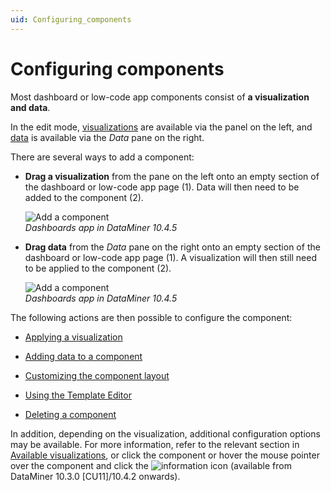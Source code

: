 ```yaml
---
uid: Configuring_components
---
```


# Configuring components

Most dashboard or low-code app components consist of **a visualization and data**.

In the edit mode, [visualizations](xref:Available_visualizations) are available via the panel on the left, and [data](xref:Available_Data_Types) is available via the *Data* pane on the right.

There are several ways to add a component:

- **Drag a visualization** from the pane on the left onto an empty section of the dashboard or low-code app page (1). Data will then need to be added to the component (2).

  ![Add a component](~/dataminer/images/Add_Component_Visualization.png)<br>*Dashboards app in DataMiner 10.4.5*

- **Drag data** from the *Data* pane on the right onto an empty section of the dashboard or low-code app page (1). A visualization will then still need to be applied to the component (2).

  ![Add a component](~/dataminer/images/Add_Component_Data_Source.png)<br>*Dashboards app in DataMiner 10.4.5*

The following actions are then possible to configure the component:

- [Applying a visualization](xref:Apply_Visualization)

- [Adding data to a component](xref:Adding_data_to_component)

- [Customizing the component layout](xref:Customize_Component_Layout)

- [Using the Template Editor](xref:Template_Editor)

- [Deleting a component](xref:Delete_Component)

In addition, depending on the visualization, additional configuration options may be available. For more information, refer to the relevant section in [Available visualizations](xref:Available_visualizations), or click the component or hover the mouse pointer over the component and click the ![information](~/dataminer/images/Information_Icon.png) icon (available from DataMiner 10.3.0 [CU11]/10.4.2 onwards<!--RN 38224-->).

